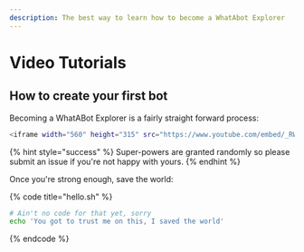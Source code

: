 ```yaml
---
description: The best way to learn how to become a WhatAbot Explorer
---
```


# Video Tutorials

## How to create your first bot

Becoming a WhatABot Explorer is a fairly straight forward process:

```bash
<iframe width="560" height="315" src="https://www.youtube.com/embed/_RWpi5nQPqI" frameborder="0" allow="accelerometer; autoplay; encrypted-media; gyroscope; picture-in-picture" allowfullscreen></iframe>
```



{% hint style="success" %}
 Super-powers are granted randomly so please submit an issue if you're not happy with yours.
{% endhint %}

Once you're strong enough, save the world:

{% code title="hello.sh" %}
```bash
# Ain't no code for that yet, sorry
echo 'You got to trust me on this, I saved the world'
```
{% endcode %}



